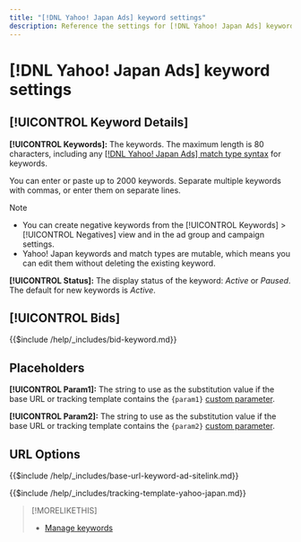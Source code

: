 ```yaml
---
title: "[!DNL Yahoo! Japan Ads] keyword settings"
description: Reference the settings for [!DNL Yahoo! Japan Ads] keywords.
---
```

# [!DNL Yahoo! Japan Ads] keyword settings

## [!UICONTROL Keyword Details]

**[!UICONTROL Keywords]:** The keywords. The maximum length is 80 characters, including any [[!DNL Yahoo! Japan Ads] match type syntax](https://ads-help.yahoo.co.jp/yahooads/ss/articledetail?lan=en&aid=27) for keywords.

You can enter or paste up to 2000 keywords. Separate multiple keywords with commas, or enter them on separate lines.

>[!NOTE]
>
>* You can create negative keywords from the [!UICONTROL Keywords] > [!UICONTROL Negatives] view and in the ad group and campaign settings.
>* Yahoo! Japan keywords and match types are mutable, which means you can edit them without deleting the existing keyword.

**[!UICONTROL Status]:** The display status of the keyword: *Active* or *Paused*. The default for new keywords is *Active*.

## [!UICONTROL Bids]

<!-- **[!UICONTROL Bid]:** -->

{{$include /help/_includes/bid-keyword.md}}

## Placeholders

**[!UICONTROL Param1]:** The string to use as the substitution value if the base URL or tracking template contains the `{param1}` [custom parameter](https://ads-help.yahoo-net.jp/s/article/H000044803?language=en_US).

**[!UICONTROL Param2]:** The string to use as the substitution value if the base URL or tracking template contains the `{param2}` [custom parameter](https://ads-help.yahoo-net.jp/s/article/H000044803?language=en_US).

## URL Options

<!-- **[!UICONTROL Base URl]:** -->

{{$include /help/_includes/base-url-keyword-ad-sitelink.md}}

<!-- **[!UICONTROL Tracking Template]:** -->

{{$include /help/_includes/tracking-template-yahoo-japan.md}}

>[!MORELIKETHIS]
>
>* [Manage keywords](/help/search-social-commerce/campaign-management/campaigns/keyword-manage.md)
